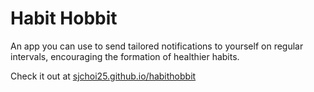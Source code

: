 # Habit Hobbit

An app you can use to send tailored notifications to yourself on regular intervals, encouraging the formation of healthier habits.

Check it out at [sjchoi25.github.io/habithobbit](https://sjchoi25.github.io/habithobbit)

